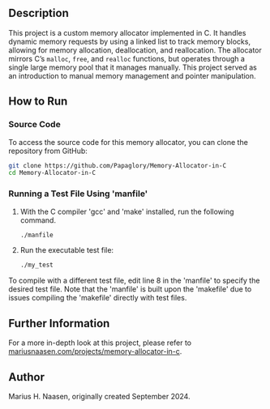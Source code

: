 ## Description

This project is a custom memory allocator implemented in C. It handles dynamic memory requests by using a linked list to track memory blocks, allowing for memory allocation, deallocation, and reallocation. The allocator mirrors C’s `malloc`, `free`, and `realloc` functions, but operates through a single large memory pool that it manages manually. This project served as an introduction to manual memory management and pointer manipulation.

## How to Run

### Source Code

To access the source code for this memory allocator, you can clone the repository from GitHub:

```bash
git clone https://github.com/Papaglory/Memory-Allocator-in-C
cd Memory-Allocator-in-C
```
### Running a Test File Using 'manfile'

1. With the C compiler 'gcc' and 'make' installed, run the following command.

    ```bash
    ./manfile
    ```
    
2. Run the executable test file:

    ```bash
    ./my_test
    ```
    
To compile with a different test file, edit line 8 in the 'manfile' to specify the desired test file. Note that the 'manfile' is built upon the 'makefile' due to issues compiling the 'makefile' directly with test files.

## Further Information

For a more in-depth look at this project, please refer to [mariusnaasen.com/projects/memory-allocator-in-c](https://mariusnaasen.com/projects/memory-allocator-in-c).

## Author
Marius H. Naasen, originally created September 2024.
